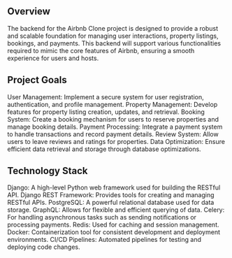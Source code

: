 ## Overview
The backend for the Airbnb Clone project is designed to provide a robust and scalable foundation for managing user interactions, property listings, bookings, and payments. This backend will support various functionalities required to mimic the core features of Airbnb, ensuring a smooth experience for users and hosts.
## Project Goals
User Management: Implement a secure system for user registration, authentication, and profile management. Property Management: Develop features for property listing creation, updates, and retrieval. Booking System: Create a booking mechanism for users to reserve properties and manage booking details. Payment Processing: Integrate a payment system to handle transactions and record payment details. Review System: Allow users to leave reviews and ratings for properties. Data Optimization: Ensure efficient data retrieval and storage through database optimizations.
## Technology Stack
Django: A high-level Python web framework used for building the RESTful API. Django REST Framework: Provides tools for creating and managing RESTful APIs. PostgreSQL: A powerful relational database used for data storage. GraphQL: Allows for flexible and efficient querying of data. Celery: For handling asynchronous tasks such as sending notifications or processing payments. Redis: Used for caching and session management. Docker: Containerization tool for consistent development and deployment environments. CI/CD Pipelines: Automated pipelines for testing and deploying code changes.
